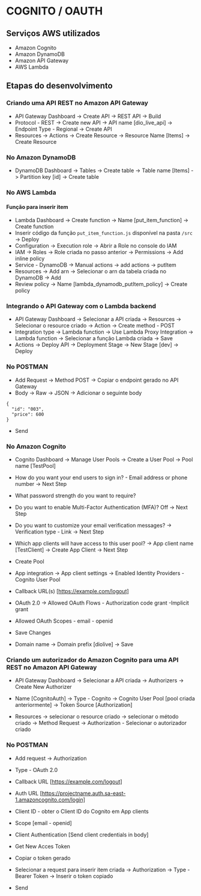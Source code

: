 # COGNITO / OAUTH

## Serviços AWS utilizados

- Amazon Cognito
- Amazon DynamoDB
- Amazon API Gateway
- AWS Lambda

## Etapas do desenvolvimento

### Criando uma API REST no Amazon API Gateway

- API Gateway Dashboard -> Create API -> REST API -> Build
- Protocol - REST -> Create new API -> API name [dio_live_api] -> Endpoint Type - Regional -> Create API
- Resources -> Actions -> Create Resource -> Resource Name [Items] -> Create Resource

### No Amazon DynamoDB

- DynamoDB Dashboard -> Tables -> Create table -> Table name [Items] -> Partition key [id] -> Create table

### No AWS Lambda

#### Função para inserir item

- Lambda Dashboard -> Create function -> Name [put_item_function] -> Create function
- Inserir código da função ```put_item_function.js``` disponível na pasta ```/src``` -> Deploy
- Configuration -> Execution role -> Abrir a Role no console do IAM
- IAM -> Roles -> Role criada no passo anterior -> Permissions -> Add inline policy
- Service - DynamoDB -> Manual actions -> add actions -> putItem
- Resources -> Add arn -> Selecionar o arn da tabela criada no DynamoDB -> Add
- Review policy -> Name [lambda_dynamodb_putItem_policy] -> Create policy

### Integrando o API Gateway com o Lambda backend

- API Gateway Dashboard -> Selecionar a API criada -> Resources -> Selecionar o resource criado -> Action -> Create method - POST
- Integration type -> Lambda function -> Use Lambda Proxy Integration -> Lambda function -> Selecionar a função Lambda criada -> Save
- Actions -> Deploy API -> Deployment Stage -> New Stage [dev] -> Deploy

### No POSTMAN

- Add Request -> Method POST -> Copiar o endpoint gerado no API Gateway
- Body -> Raw -> JSON -> Adicionar o seguinte body
```
{
  "id": "003",
  "price": 600
}
```
- Send

### No Amazon Cognito

- Cognito Dashboard -> Manage User Pools -> Create a User Pool -> Pool name [TestPool]
- How do you want your end users to sign in? - Email address or phone number -> Next Step
- What password strength do you want to require?
- Do you want to enable Multi-Factor Authentication (MFA)? Off -> Next Step
- Do you want to customize your email verification messages? -> Verification type - Link -> Next Step
- Which app clients will have access to this user pool? -> App client name [TestClient] -> Create App Client -> Next Step
- Create Pool

- App integration -> App client settings -> Enabled Identity Providers - Cognito User Pool
- Callback URL(s) [https://example.com/logout]
- OAuth 2.0 -> Allowed OAuth Flows - Authorization code grant -Implicit grant
- Allowed OAuth Scopes	- email	- openid
- Save Changes

- Domain name -> Domain prefix [diolive] -> Save

### Criando um autorizador do Amazon Cognito para uma API REST no Amazon API Gateway

- API Gateway Dashboard -> Selecionar a API criada -> Authorizers -> Create New Authorizer
- Name [CognitoAuth] -> Type - Cognito -> Cognito User Pool [pool criada anteriormente] -> Token Source [Authorization]

- Resources -> selecionar o resource criado -> selecionar o método criado -> Method Request -> Authorization - Selecionar o autorizador criado

### No POSTMAN

- Add request -> Authorization
- Type - OAuth 2.0
- Callback URL [https://example.com/logout]
- Auth URL [https://projectname.auth.sa-east-1.amazoncognito.com/login]
- Client ID - obter o Client ID do Cognito em App clients
- Scope [email - openid]
- Client Authentication [Send client credentials in body]
- Get New Acces Token
- Copiar o token gerado

- Selecionar a request para inserir item criada -> Authorization -> Type - Bearer Token -> Inserir o token copiado
- Send
